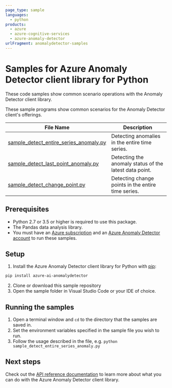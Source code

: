 ```yaml
---
page_type: sample
languages:
  - python
products:
  - azure
  - azure-cognitive-services
  - azure-anomaly-detector
urlFragment: anomalydetector-samples
---
```


# Samples for Azure Anomaly Detector client library for Python

These code samples show common scenario operations with the Anomaly Detector client library.

These sample programs show common scenarios for the Anomaly Detector client's offerings.

|**File Name**|**Description**|
|----------------|-------------|
|[sample_detect_entire_series_anomaly.py][sample_detect_entire_series_anomaly] |Detecting anomalies in the entire time series.|
|[sample_detect_last_point_anomaly.py][sample_detect_last_point_anomaly] |Detecting the anomaly status of the latest data point.|
|[sample_detect_change_point.py][sample_detect_change_point] |Detecting change points in the entire time series.|

## Prerequisites
* Python 2.7 or 3.5 or higher is required to use this package.
* The Pandas data analysis library.
* You must have an [Azure subscription][azure_subscription] and an
[Azure Anomaly Detector account][azure_anomaly_detector_account] to run these samples.

## Setup

1. Install the Azure Anomaly Detector client library for Python with [pip][pip]:

```bash
pip install azure-ai-anomalydetector
```

2. Clone or download this sample repository
3. Open the sample folder in Visual Studio Code or your IDE of choice.

## Running the samples

1. Open a terminal window and `cd` to the directory that the samples are saved in.
2. Set the environment variables specified in the sample file you wish to run.
3. Follow the usage described in the file, e.g. `python sample_detect_entire_series_anomaly.py`

## Next steps

Check out the [API reference documentation][python-fr-ref-docs] to learn more about
what you can do with the Azure Anomaly Detector client library.

[pip]: https://pypi.org/project/pip/
[azure_subscription]: https://azure.microsoft.com/free/cognitive-services
[azure_anomaly_detector_account]: https://ms.portal.azure.com/#create/Microsoft.CognitiveServicesAnomalyDetector
[python-fr-ref-docs]: https://azuresdkdocs.blob.core.windows.net/$web/python/azure-cognitiveservices-anomalydetector/0.3.0/index.html

[sample_detect_entire_series_anomaly]: ./sample_detect_entire_series_anomaly.py
[sample_detect_last_point_anomaly]: ./sample_detect_last_point_anomaly.py
[sample_detect_change_point]: ./sample_detect_change_point.py
